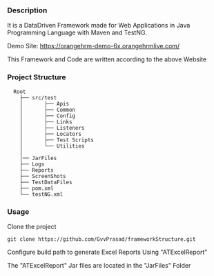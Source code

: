 ### Description

It is a DataDriven Framework made for Web Applications in Java Programming Language with Maven and TestNG.

Demo Site: https://orangehrm-demo-6x.orangehrmlive.com/

This Framework and Code are written according to the above Website



### Project Structure

```
  Root
    ├── src/test
    │		├── Apis
    │		├── Common
    │		├── Config
    │		├── Links
    │		├── Listeners
    │		├── Locators
    │		├── Test Scripts
    │		└── Utilities  	
    │    
    │── JarFiles
    ├── Logs
    ├── Reports
    ├── ScreenShots
    ├── TestDataFiles
    ├── pom.xml
    └── testNG.xml
```


### Usage

Clone the project

```
git clone https://github.com/GvvPrasad/frameworkStructure.git
```


Configure build path to generate Excel Reports Using "ATExcelReport"

The "ATExcelReport" Jar files are located in the "JarFiles" Folder 
